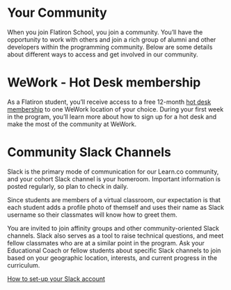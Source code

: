 # Your Community

When you join Flatiron School, you join a community. You’ll have the opportunity to work with others and join a rich group of alumni and other developers within the programming community. Below are some details about different ways to access and get involved in our community.

# WeWork - Hot Desk membership

As a Flatiron student, you’ll receive access to a free 12-month [hot desk membership](https://www.wework.com/workspace/hot-desk) to one WeWork location of your choice. During your first week in the program, you’ll learn more about how to sign up for a hot desk and make the most of the community at WeWork.

# Community Slack Channels
Slack is the primary mode of communication for our Learn.co community, and your cohort Slack channel is your homeroom. Important information is posted regularly, so plan to check in daily.

Since students are members of a virtual classroom, our expectation is that each student adds a profile photo of themself and uses their name as Slack username so their classmates will know how to greet them.

You are invited  to join affinity groups and other community-oriented Slack channels. Slack also serves as a tool to raise technical questions, and meet fellow classmates who are at a similar point in the program.  Ask your Educational Coach or fellow students about specific Slack channels to join based on your geographic location, interests, and current progress in the curriculum.

[How to set-up your Slack account](https://help.learn.co/en/articles/492943-how-to-join-slack)

